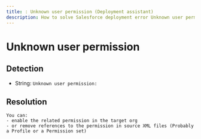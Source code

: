 ```yaml
---
title: : Unknown user permission (Deployment assistant)
description: How to solve Salesforce deployment error Unknown user permission:
---
```

<!-- markdownlint-disable MD013 -->
# Unknown user permission

## Detection

- String: `Unknown user permission:`

## Resolution

```shell
You can:
- enable the related permission in the target org
- or remove references to the permission in source XML files (Probably a Profile or a Permission set)
```
